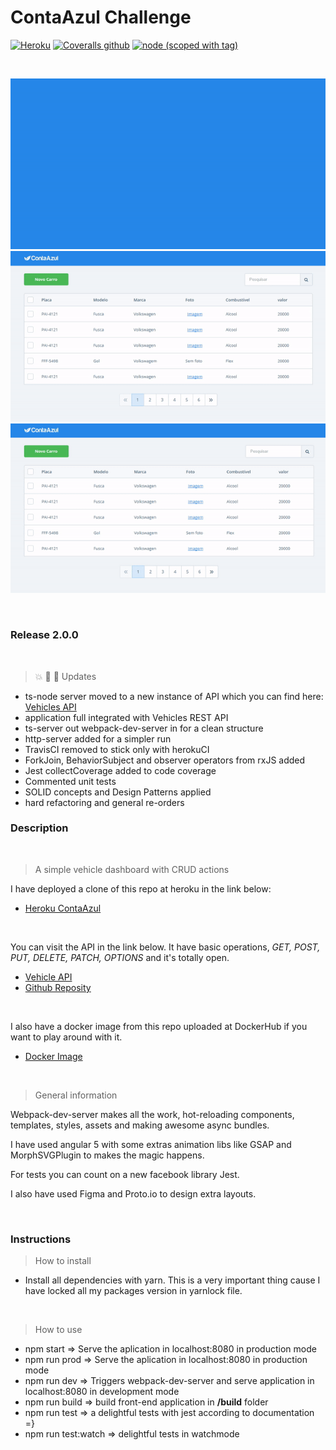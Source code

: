 # ContaAzul Challenge

[![Heroku](https://heroku-badge.herokuapp.com/?app=conta-azul)](https://conta-azul.herokuapp.com)
[![Coveralls github](https://img.shields.io/coveralls/github/jekyll/jekyll.svg)](https://github.com/darkfrontcode/conta-azul-challenge)
[![node (scoped with tag)](https://img.shields.io/node/v/@stdlib/stdlib/latest.svg)](https://github.com/darkfrontcode/conta-azul-challenge)

</br>

<p align="center">
	<img src="https://github.com/darkfrontcode/conta-azul-challenge/blob/master/midias/01.gif">
	</br>
	<img src="https://github.com/darkfrontcode/conta-azul-challenge/blob/master/midias/02.gif">
	</br>
	<img src="https://github.com/darkfrontcode/conta-azul-challenge/blob/master/midias/03.gif">
</p>

</br>


### Release 2.0.0

<br>

> :boom: :tada: :confetti_ball: Updates
* ts-node server moved to a new instance of API which you can find here: [Vehicles API](https://github.com/darkfrontcode/vehicles-api)
* application full integrated with Vehicles REST API
* ts-server out webpack-dev-server in for a clean structure
* http-server added for a simpler run
* TravisCI removed to stick only with herokuCI
* ForkJoin, BehaviorSubject and observer operators from rxJS added
* Jest collectCoverage added to code coverage
* Commented unit tests
* SOLID concepts and Design Patterns applied
* hard refactoring and general re-orders

### Description

<br>

> A simple vehicle dashboard with CRUD actions

I have deployed a clone of this repo at heroku in the link below:
<br>
* [Heroku ContaAzul](https://conta-azul.herokuapp.com/)

<br>

You can visit the API in the link below. It have basic operations, *GET, POST, PUT, DELETE, PATCH, OPTIONS* and it's totally open.
<br>
* [Vehicle API](http://vehicles-api.herokuapp.com/vehicles)
* [Github Reposity](https://github.com/darkfrontcode/vehicles-api)

<br>

I also have a docker image from this repo uploaded at DockerHub if you want to play around with it.
<br>
* [Docker Image](https://hub.docker.com/r/darkfrontcode/conta-azul/)

<br>

> General information

Webpack-dev-server makes all the work, hot-reloading components, templates, styles, assets and making awesome async bundles.

I have used angular 5 with some extras animation libs like GSAP and MorphSVGPlugin to makes the magic happens.

For tests you can count on a new facebook library Jest.

I also have used Figma and Proto.io to design extra layouts.

<br>



### Instructions

> How to install

* Install all dependencies with yarn. This is a very important thing cause I have locked all my packages version in yarnlock file.

<br>


> How to use

* npm start				=>  Serve the aplication in localhost:8080 in production mode
* npm run prod			=>  Serve the aplication in localhost:8080 in production mode
* npm run dev			=>  Triggers webpack-dev-server and serve application in localhost:8080 in development mode
* npm run build			=>  build front-end application in **/build** folder
* npm run test			=>  a delightful tests with jest according to documentation =}
* npm run test:watch	=>  delightful tests in watchmode
